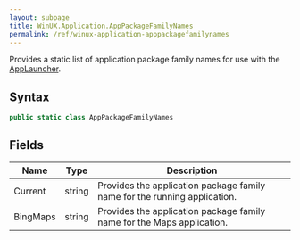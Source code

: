 ```yaml
---
layout: subpage
title: WinUX.Application.AppPackageFamilyNames
permalink: /ref/winux-application-apppackagefamilynames
---
```


Provides a static list of application package family names for use with the [AppLauncher](winux-application-applauncher).

## Syntax

```csharp
public static class AppPackageFamilyNames
```

## Fields

| Name | Type | Description |
|---|---|---|
| Current | string | Provides the application package family name for the running application. |
| BingMaps | string | Provides the application package family name for the Maps application. |